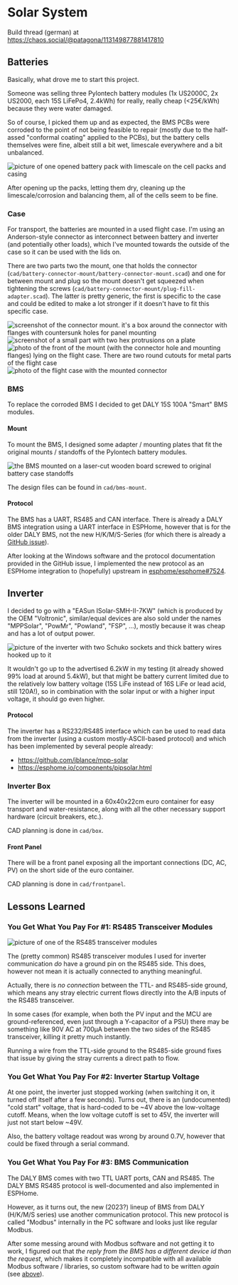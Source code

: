 # Solar System

Build thread (german) at https://chaos.social/@patagona/113149877881417810

## Batteries
Basically, what drove me to start this project.

Someone was selling three Pylontech battery modules (1x US2000C, 2x US2000, each 15S LiFePo4, 2.4kWh) for really, really cheap (<25€/kWh) because they were water damaged.

So of course, I picked them up and as expected, the BMS PCBs were corroded to the point of not being feasible to repair (mostly due to the half-assed "conformal coating" applied to the PCBs), but the battery cells themselves were fine, albeit still a bit wet, limescale everywhere and a bit unbalanced.

![picture of one opened battery pack with limescale on the cell packs and casing](img/01_battery/01_battery.jpg)

After opening up the packs, letting them dry, cleaning up the limescale/corrosion and balancing them, all of the cells seem to be fine.

### Case
For transport, the batteries are mounted in a used flight case.
I'm using an Anderson-style connector as interconnect between battery and inverter (and potentially other loads), which I've mounted towards the outside of the case so it can be used with the lids on.

There are two parts two the mount,
one that holds the connector (`cad/battery-connector-mount/battery-connector-mount.scad`)
and one for between mount and plug so the mount doesn't get squeezed when tightening the screws (`cad/battery-connector-mount/plug-fill-adapter.scad`).
The latter is pretty generic, the first is specific to the case and could be edited to make a lot stronger if it doesn't have to fit this specific case.

![screenshot of the connector mount. it's a box around the connector with flanges with countersunk holes for panel mounting](img/04_battery_box/01_cad_connector_mount.jpg)
![screenshot of a small part with two hex protrusions on a plate](img/04_battery_box/02_adapter.jpg)
![photo of the front of the mount (with the connector hole and mounting flanges) lying on the flight case. There are two round cutouts for metal parts of the flight case](img/04_battery_box/03_front_on_case.jpg)
![photo of the flight case with the mounted connector](img/04_battery_box/04_mounted_connector.jpg)

### BMS
To replace the corroded BMS I decided to get DALY 15S 100A "Smart" BMS modules.

#### Mount

To mount the BMS, I designed some adapter / mounting plates that fit the original mounts / standoffs of the Pylontech battery modules.

![the BMS mounted on a laser-cut wooden board screwed to original battery case standoffs](img/02_bms/05_bms-mounted-crop.jpg)

The design files can be found in `cad/bms-mount`.

#### Protocol
The BMS has a UART, RS485 and CAN interface. There is already a DALY BMS integration using a UART interface in ESPHome, however that is for the older DALY BMS, not the new H/K/M/S-Series (for which there is already a [GitHub issue](https://github.com/esphome/issues/issues/5476)).

After looking at the Windows software and the protocol documentation provided in the GitHub issue, I implemented the new protocol as an ESPHome integration to (hopefully) upstream in [esphome/esphome#7524](https://github.com/esphome/esphome/pull/7524).

## Inverter
I decided to go with a "EASun ISolar-SMH-II-7KW" (which is produced by the OEM "Voltronic", similar/equal devices are also sold under the names "MPPSolar", "PowMr", "Powland", "FSP", ...), mostly because it was cheap and has a lot of output power.

![picture of the inverter with two Schuko sockets and thick battery wires hooked up to it](img/03_inverter/01_inverter.jpg)

It wouldn't go up to the advertised 6.2kW in my testing (it already showed 99% load at around 5.4kW), but that might be battery current limited due to the relatively low battery voltage (15S LiFe instead of 16S LiFe or lead acid, still 120A!), so in combination with the solar input or with a higher input voltage, it should go even higher.

#### Protocol

The inverter has a RS232/RS485 interface which can be used to read data from the inverter (using a custom mostly-ASCII-based protocol) and which has been implemented by several people already:

- https://github.com/jblance/mpp-solar
- https://esphome.io/components/pipsolar.html

### Inverter Box
The inverter will be mounted in a 60x40x22cm euro container for easy transport and water-resistance, along with all the other necessary support hardware (circuit breakers, etc.).

CAD planning is done in `cad/box`.

#### Front Panel
There will be a front panel exposing all the important connections (DC, AC, PV) on the short side of the euro container.

CAD planning is done in `cad/frontpanel`.


## Lessons Learned

### You Get What You Pay For #1: RS485 Transceiver Modules
![picture of one of the RS485 transceiver modules](img/03_inverter/03_inverter-readout-setup-crop.jpg)

The (pretty common) RS485 transceiver modules I used for inverter communication _do_ have a ground pin on the RS485 side. This does, however not mean it is actually connected to anything meaningful.

Actually, there is _no connection_ between the TTL- and RS485-side ground, which means any stray electric current flows directly into the A/B inputs of the RS485 transceiver.

In some cases (for example, when both the PV input and the MCU are ground-referenced, even just through a Y-capacitor of a PSU) there may be something like 90V AC at 700µA between the two sides of the RS485 transceiver, killing it pretty much instantly.

Running a wire from the TTL-side ground to the RS485-side ground fixes that issue by giving the stray currents a direct path to flow.

### You Get What You Pay For #2: Inverter Startup Voltage
At one point, the inverter just stopped working (when switching it on, it turned off itself after a few seconds). Turns out, there is an (undocumented) "cold start" voltage, that is hard-coded to be ~4V above the low-voltage cutoff. Means, when the low voltage cutoff is set to 45V, the inverter will just not start below ~49V.

Also, the battery voltage readout was wrong by around 0.7V, however that could be fixed through a serial command.

### You Get What You Pay For #3: BMS Communication
The DALY BMS comes with two TTL UART ports, CAN and RS485. The DALY BMS RS485 protocol is well-documented and also implemented in ESPHome.

However, as it turns out, the new (2023?) lineup of BMS from DALY (H/K/M/S series) use another communication protocol. This new protocol is called "Modbus" internally in the PC software and looks just like regular Modbus.

After some messing around with Modbus software and not getting it to work, I figured out that _the reply from the BMS has a different device id than the request_, which makes it completely incompatible with all available Modbus software / libraries, so custom software had to be written _again_ (see [above](#protocol)).
